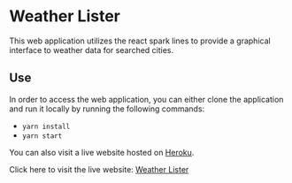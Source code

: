 # Weather Lister

This web application utilizes the react spark lines to provide a graphical interface to weather data for searched cities.

## Use
In order to access the web application, you can either clone the application and run it locally by running the following commands:
* `yarn install` 
* `yarn start`

You can also visit a live website hosted on [Heroku](https://www.heroku.com).

Click here to visit the live website: [Weather Lister](https://weather-lister-dkim.herokuapp.com/)
